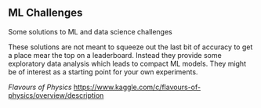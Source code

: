 ## ML Challenges
Some solutions to ML and data science challenges

These solutions are not meant to squeeze out the last bit of accuracy to get a place mear the top on a
leaderboard. Instead they provide some exploratory data analysis which leads to compact ML models.
They might be of interest as a starting point for your own experiments.

*Flavours of Physics* https://www.kaggle.com/c/flavours-of-physics/overview/description
